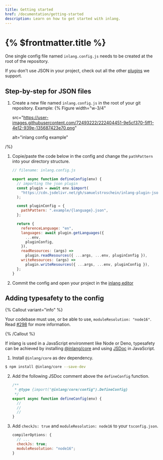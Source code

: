 ```yaml
---
title: Getting started
href: /documentation/getting-started
description: Learn on how to get started with inlang.
---
```


# {% $frontmatter.title %}

One single config file named `inlang.config.js` needs to be created at the root of the repository.

If you don't use JSON in your project, check out all the other [plugins](https://github.com/inlang/ecosystem) we support.

## Step-by-step for JSON files

1. Create a new file named `inlang.config.js` in the root of your git repository.
   Example:
   {% Figure
   width="w-3/4"

   src="https://user-images.githubusercontent.com/72493222/222404451-9e5cf370-5ff1-4e12-939e-135687423e70.png"

   alt="inlang config example"

/%}

1. Copie/paste the code below in the config and change the `pathPattern` into your directory structure.

   ```js
   // filename: inlang.config.js

   export async function defineConfig(env) {
     // importing the json plugin
     const plugin = await env.$import(
       "https://cdn.jsdelivr.net/gh/samuelstroschein/inlang-plugin-json@1/dist/index.js"
     );

     const pluginConfig = {
       pathPattern: ".example/{language}.json",
     };

     return {
       referenceLanguage: "en",
       languages: await plugin.getLanguages({
         ...env,
         pluginConfig,
       }),
       readResources: (args) =>
         plugin.readResources({ ...args, ...env, pluginConfig }),
       writeResources: (args) =>
         plugin.writeResources({ ...args, ...env, pluginConfig }),
     };
   }
   ```

2. Commit the config and open your project in the [inlang editor](https://inlang.com/editor)

## Adding typesafety to the config

{% Callout variant="info" %}

Your codebase must use, or be able to use, `moduleResolution: "node16"`. Read [#298](https://github.com/inlang/inlang/issues/298) for more information.

{% /Callout %}

If inlang is used in a JavaScript environment like Node or Deno, typesafety can be achieved by installing [@inlang/core](https://www.npmjs.com/package/@inlang/core) and using [JSDoc](https://www.typescriptlang.org/docs/handbook/jsdoc-supported-types.html) in JavaScript.

1. Install `@inlang/core` as dev dependency.

```bash
$ npm install @inlang/core --save-dev
```

2. Add the following JSDoc comment above the `defineConfig` function.

   ```js
   /**
    * @type {import("@inlang/core/config").DefineConfig}
    */
   export async function defineConfig(env) {
     //
     //
     //
   }
   ```

3. Add `checkJs: true` and `moduleResolution: node16` to your `tsconfig.json`.

   ```js
   compilerOptions: {
     // ...
     checkJs: true;
     moduleResolution: "node16";
   }
   ```
